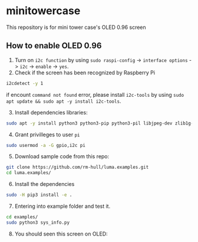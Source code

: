 # minitowercase
This repository is for mini tower case's OLED 0.96 screen 
## How to enable OLED 0.96
1. Turn on `i2c function` by using `sudo raspi-config` -> `interface options` -> `i2c` -> `enable` -> `yes`.
2. Check if the screen has been recognized by Raspberry Pi
```bash
i2cdetect -y 1 
```
if encount `command not found` error, please install `i2c-tools` by using `sudo apt update && sudo apt -y install i2c-tools`. <br>

3. Install dependencies libraries:
```bash
sudo apt -y install python3 python3-pip python3-pil libjpeg-dev zlib1g-dev libfreetype6-dev liblcms2-dev libopenjp2-7 libtiff5
```
4. Grant privilleges to user `pi`
```bash
sudo usermod -a -G gpio,i2c pi
```
5. Download sample code from this repo:
```bash
git clone https://github.com/rm-hull/luma.examples.git
cd luma.examples/
```
6. Install the dependencies
```bash
sudo -H pip3 install -e .
```
7. Entering into example folder and test it.
```bash
cd examples/
sudo python3 sys_info.py
```
8. You should seen this screen on OLED:


